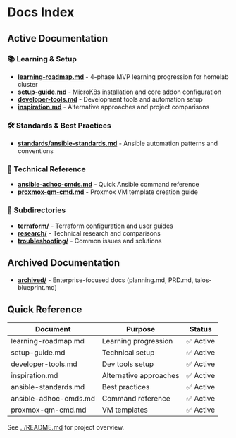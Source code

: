 # Docs Index

## Active Documentation

### 📚 Learning & Setup

- **[learning-roadmap.md](learning-roadmap.md)** - 4-phase MVP learning progression for homelab cluster
- **[setup-guide.md](setup-guide.md)** - MicroK8s installation and core addon configuration
- **[developer-tools.md](developer-tools.md)** - Development tools and automation setup
- **[inspiration.md](inspiration.md)** - Alternative approaches and project comparisons

### 🛠️ Standards & Best Practices

- **[standards/ansible-standards.md](standards/ansible-standards.md)** - Ansible automation patterns and conventions

### 🔧 Technical Reference

- **[ansible-adhoc-cmds.md](ansible-adhoc-cmds.md)** - Quick Ansible command reference
- **[proxmox-qm-cmd.md](proxmox-qm-cmd.md)** - Proxmox VM template creation guide

### 📁 Subdirectories

- **[terraform/](terraform/)** - Terraform configuration and user guides
- **[research/](research/)** - Technical research and comparisons
- **[troubleshooting/](troubleshooting/)** - Common issues and solutions

## Archived Documentation

- **[archived/](archived/)** - Enterprise-focused docs (planning.md, PRD.md, talos-blueprint.md)

## Quick Reference

| Document              | Purpose                | Status    |
| --------------------- | ---------------------- | --------- |
| learning-roadmap.md   | Learning progression   | ✅ Active |
| setup-guide.md        | Technical setup        | ✅ Active |
| developer-tools.md    | Dev tools setup        | ✅ Active |
| inspiration.md        | Alternative approaches | ✅ Active |
| ansible-standards.md  | Best practices         | ✅ Active |
| ansible-adhoc-cmds.md | Command reference      | ✅ Active |
| proxmox-qm-cmd.md     | VM templates           | ✅ Active |

See [../README.md](../README.md) for project overview.
